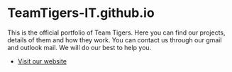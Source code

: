# TeamTigers-IT.github.io
This is the official portfolio of Team Tigers. 
Here you can find our projects, details of them and how they work. 
You can contact us through our gmail and outlook mail. We will do our best to help you. 

* [Visit our website](https://teamtigers-it.github.io)
